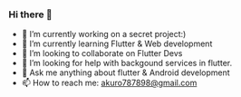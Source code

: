 ### Hi there 👋

- 🔭 I’m currently working on a secret project:)
- 🌱 I’m currently learning Flutter & Web development
- 👯 I’m looking to collaborate on Flutter Devs
- 🤔 I’m looking for help with backgound services in flutter.
- 💬 Ask me anything about flutter & Android development
- 📫 How to reach me: akuro787898@gmail.com


